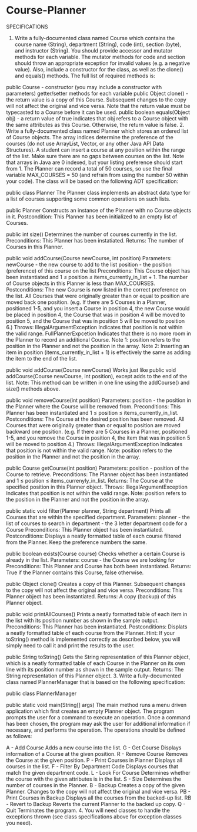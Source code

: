 # Course-Planner

SPECIFICATIONS
1. Write a fully-documented class named Course which contains the course name (String), department (String), code (int), section (byte), and instructor (String). You should provide accessor and mutator methods for each variable. The mutator methods for code and section should throw an appropriate exception for invalid values (e.g. a negative value). Also, include a constructor for the class, as well as the clone() and equals() methods. The full list of required methods is:

public Course - constructor (you may include a constructor with parameters)
getter/setter methods for each variable
public Object clone() - the return value is a copy of this Course. Subsequent changes to the copy will not affect the original and vice versa. Note that the return value must be typecasted to a Course before it can be used.
public boolean equals(Object obj) - a return value of true indicates that obj refers to a Course object with the same attributes as this Course. Otherwise, the return value is false.
2. Write a fully-documented class named Planner which stores an ordered list of Course objects. The array indices determine the preference of the courses (do not use ArrayList, Vector, or any other Java API Data Structures). A student can insert a course at any position within the range of the list. Make sure there are no gaps between courses on the list. Note that arrays in Java are 0 indexed, but your listing preference should start from 1. The Planner can record a total of 50 courses, so use the final variable MAX_COURSES = 50 (and refrain from using the number 50 within your code). The class will be based on the following ADT specification:

public class Planner
The Planner class implements an abstract data type for a list of courses supporting some common operations on such lists.

public Planner
Constructs an instance of the Planner with no Course objects in it.
Postcondition:
This Planner has been initialized to an empty list of Courses.

public int size()
Determines the number of courses currently in the list.
Preconditions:
This Planner has been instatiated.
Returns:
The number of Courses in this Planner.

public void addCourse(Course newCourse, int position)
Parameters:
newCourse - the new course to add to the list
position - the position (preference) of this course on the list
Preconditions:
This Course object has been instantiated and 1 ≤ position ≤ items_currently_in_list + 1. The number of Course objects in this Planner is less than MAX_COURSES.
Postconditions:
The new Course is now listed in the correct preference on the list. All Courses that were originally greater than or equal to position are moved back one position. (e.g. If there are 5 Courses in a Planner, positioned 1-5, and you insert a Course in position 4, the new Course would be placed in position 4, the Course that was in position 4 will be moved to position 5, and the Course that was in position 5 will be moved to position 6.)
Throws:
IllegalArgumentException
Indicates that position is not within the valid range.
FullPlannerExpcetion
Indicates that there is no more room in the Planner to record an additional Course.
Note 1:
position refers to the position in the Planner and not the position in the array.
Note 2:
Inserting an item in position (items_currently_in_list + 1) is effectively the same as adding the item to the end of the list.

public void addCourse(Course newCourse)
Works just like public void addCourse(Course newCourse, int position), except adds to the end of the list.
Note:
This method can be written in one line using the addCourse() and size() methods above.

public void removeCourse(int position)
Parameters:
position - the position in the Planner where the Course will be removed from.
Preconditions:
This Planner has been instantiated and 1 ≤ position ≤ items_currently_in_list.
Postconditions:
The Course at the desired position has been removed. All Courses that were originally greater than or equal to position are moved backward one position. (e.g. If there are 5 Courses in a Planner, positioned 1-5, and you remove the Course in position 4, the item that was in position 5 will be moved to position 4.)
Throws:
IllegalArgumentException
Indicates that position is not within the valid range.
Note:
position refers to the position in the Planner and not the position in the array.

public Course getCourse(int position)
Parameters:
position - position of the Course to retrieve.
Preconditions:
The Planner object has been instantiated and 1 ≤ position ≤ items_currenyly_in_list.
Returns:
The Course at the specified position in this Planner object.
Throws:
IllegalArgumentException
Indicates that position is not within the valid range.
Note:
position refers to the position in the Planner and not the position in the array.

public static void filter(Planner planner, String department)
Prints all Courses that are within the specified department.
Parameters:
planner - the list of courses to search in
department - the 3 letter department code for a Course
Preconditions:
This Planner object has been instantiated.
Postconditions:
Displays a neatly formatted table of each course filtered from the Planner. Keep the preference numbers the same.

public boolean exists(Course course)
Checks whether a certain Course is already in the list.
Parameters:
course - the Course we are looking for
Preconditions:
This Planner and Course has both been instantiated.
Returns:
True if the Planner contains this Course, false otherwise.

public Object clone()
Creates a copy of this Planner. Subsequent changes to the copy will not affect the original and vice versa.
Preconditions:
This Planner object has been instantiated.
Returns:
A copy (backup) of this Planner object.

public void printAllCourses()
Prints a neatly formatted table of each item in the list with its position number as shown in the sample output.
Preconditions:
This Planner has been instantiated.
Postconditions:
Displats a neatly formatted table of each course from the Planner.
Hint: If your toString() method is implemented correctly as described below, you will simply need to call it and print the results to the user.

public String toString()
Gets the String representation of this Planner object, which is a neatly formatted table of each Course in the Planner on its own line with its position number as shown in the sample output.
Returns:
The String representation of this Planner object.
3. Write a fully-documented class named PlannerManager that is based on the following specification:

public class PlannerManager

public static void main(String[] args)
The main method runs a menu driven application which first creates an empty Planner object. The program prompts the user for a command to execute an operation. Once a command has been chosen, the program may ask the user for additional information if necessary, and performs the operation. The operations should be defined as follows:

A - Add Course
Adds a new course into the list.
G - Get Course
Displays information of a Course at the given position.
R - Remove Course
Removes the Course at the given position.
P - Print Courses in Planner
Displays all courses in the list.
F - Filter By Department Code
Displays courses that match the given department code.
L - Look For Course
Determines whether the course with the given attributes is in the list.
S - Size
Determines the number of courses in the Planner.
B - Backup
Creates a copy of the given Planner. Changes to the copy will not affect the original and vice versa.
PB - Print Courses in Backup
Displays all the courses from the backed-up list.
RB - Revert to Backup
Reverts the current Planner to the backed up copy.
Q - Quit
Terminates the program.
4. You will need classes to handle the exceptions thrown (see class specifications above for exception classes you need).
